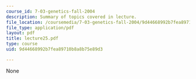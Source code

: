 ```yaml
---
course_id: 7-03-genetics-fall-2004
description: Summary of topics covered in lecture.
file_location: /coursemedia/7-03-genetics-fall-2004/9d44668992b7fea89710b8a8b75e89d3_lecture25.pdf
file_type: application/pdf
layout: pdf
title: lecture25.pdf
type: course
uid: 9d44668992b7fea89710b8a8b75e89d3

---
```

None